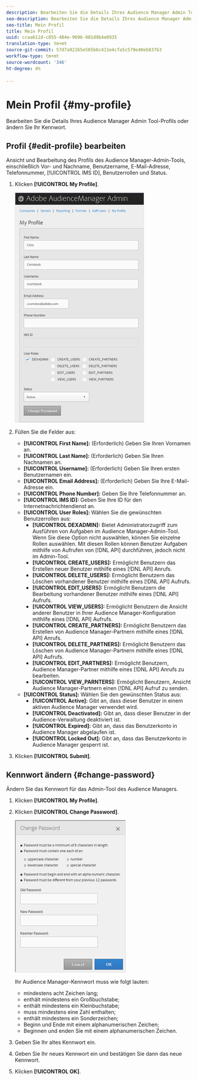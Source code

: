 ```yaml
---
description: Bearbeiten Sie die Details Ihres Audience Manager Admin Tool-Profils oder ändern Sie Ihr Kennwort.
seo-description: Bearbeiten Sie die Details Ihres Audience Manager Admin Tool-Profils oder ändern Sie Ihr Kennwort.
seo-title: Mein Profil
title: Mein Profil
uuid: ccaa611d-c855-484e-9696-081d9b4e0935
translation-type: tm+mt
source-git-commit: 57d7a92265e565b6c411e4cfa5c579e40eb837b3
workflow-type: tm+mt
source-wordcount: '346'
ht-degree: 4%

---
```



# Mein Profil {#my-profile}

Bearbeiten Sie die Details Ihres Audience Manager Admin Tool-Profils oder ändern Sie Ihr Kennwort.

<!-- c_my_profile.xml -->

## Profil {#edit-profile} bearbeiten

Ansicht und Bearbeitung des Profils des Audience Manager-Admin-Tools, einschließlich Vor- und Nachname, Benutzername, E-Mail-Adresse, Telefonnummer, [!UICONTROL IMS ID], Benutzerrollen und Status.

<!-- t_edit_profile.xml -->

1. Klicken **[!UICONTROL My Profile]**.

   ![Schritt-Ergebnis](assets/profile.png)

2. Füllen Sie die Felder aus:
   * **[!UICONTROL First Name]:** (Erforderlich) Geben Sie Ihren Vornamen an.
   * **[!UICONTROL Last Name]:** (Erforderlich) Geben Sie Ihren Nachnamen an.
   * **[!UICONTROL Username]:** (Erforderlich) Geben Sie Ihren ersten Benutzernamen ein.
   * **[!UICONTROL Email Address]:** (Erforderlich) Geben Sie Ihre E-Mail-Adresse ein.
   * **[!UICONTROL Phone Number]:** Geben Sie Ihre Telefonnummer an.
   * **[!UICONTROL IMS ID]:** Geben Sie Ihre ID für den Internetnachrichtendienst an.
   * **[!UICONTROL User Roles]:** Wählen Sie die gewünschten Benutzerrollen aus:
      * **[!UICONTROL DEXADMIN]:** Bietet Administratorzugriff zum Ausführen von Aufgaben im Audience Manager-Admin-Tool. Wenn Sie diese Option nicht auswählen, können Sie einzelne Rollen auswählen. Mit diesen Rollen können Benutzer Aufgaben mithilfe von Aufrufen von [!DNL API] durchführen, jedoch nicht im Admin-Tool.
      * **[!UICONTROL CREATE_USERS]:** Ermöglicht Benutzern das Erstellen neuer Benutzer mithilfe eines  [!DNL API] Anrufs.
      * **[!UICONTROL DELETE_USERS]:** Ermöglicht Benutzern das Löschen vorhandener Benutzer mithilfe eines  [!DNL API] Aufrufs.
      * **[!UICONTROL EDIT_USERS]:** Ermöglicht Benutzern die Bearbeitung vorhandener Benutzer mithilfe eines  [!DNL API] Aufrufs.
      * **[!UICONTROL VIEW_USERS]:** Ermöglicht Benutzern die Ansicht anderer Benutzer in Ihrer Audience Manager-Konfiguration mithilfe eines  [!DNL API] Aufrufs.
      * **[!UICONTROL CREATE_PARTNERS]:** Ermöglicht Benutzern das Erstellen von Audience Manager-Partnern mithilfe eines  [!DNL API] Anrufs.
      * **[!UICONTROL DELETE_PARTNERS]:** Ermöglicht Benutzern das Löschen von Audience Manager-Partnern mithilfe eines  [!DNL API] Aufrufs.
      * **[!UICONTROL EDIT_PARTNERS]:** Ermöglicht Benutzern, Audience Manager-Partner mithilfe eines  [!DNL API] Anrufs zu bearbeiten.
      * **[!UICONTROL VIEW_PARNTERS]:** Ermöglicht Benutzern, Ansicht Audience Manager-Partnern einen  [!DNL API] Aufruf zu senden.
   * **[!UICONTROL Status]:** Wählen Sie den gewünschten Status aus:
      * **[!UICONTROL Active]:** Gibt an, dass dieser Benutzer in einem aktiven Audience Manager verwendet wird.
      * **[!UICONTROL Deactivated]:** Gibt an, dass dieser Benutzer in der Audience-Verwaltung deaktiviert ist.
      * **[!UICONTROL Expired]:** Gibt an, dass das Benutzerkonto in Audience Manager abgelaufen ist.
      * **[!UICONTROL Locked Out]:** Gibt an, dass das Benutzerkonto in Audience Manager gesperrt ist.
3. Klicken **[!UICONTROL Submit]**.

## Kennwort ändern {#change-password}

Ändern Sie das Kennwort für das Admin-Tool des Audience Managers.

<!-- t_change_password.xml -->

1. Klicken **[!UICONTROL My Profile]**.
1. Klicken **[!UICONTROL Change Password]**.

   ![](assets/change_password.png)

   Ihr Audience Manager-Kennwort muss wie folgt lauten:

   * mindestens acht Zeichen lang;
   * enthält mindestens ein Großbuchstabe;
   * enthält mindestens ein Kleinbuchstabe;
   * muss mindestens eine Zahl enthalten;
   * enthält mindestens ein Sonderzeichen;
   * Beginn und Ende mit einem alphanumerischen Zeichen;
   * Beginnen und enden Sie mit einem alphanumerischen Zeichen.

1. Geben Sie Ihr altes Kennwort ein.
1. Geben Sie Ihr neues Kennwort ein und bestätigen Sie dann das neue Kennwort.
1. Klicken **[!UICONTROL OK]**.